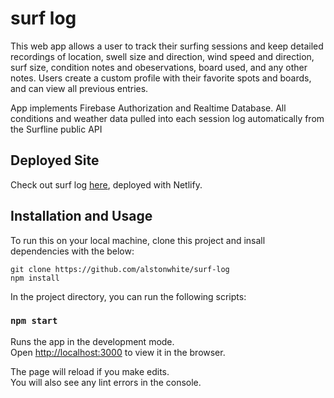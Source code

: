 # surf log

This web app allows a user to track their surfing sessions and keep detailed recordings of location, swell size and direction, wind speed and direction, surf size, condition notes and obeservations, board used, and any other notes. Users create a custom profile with their favorite spots and boards, and can view all previous entries.

App implements Firebase Authorization and Realtime Database. All conditions and weather data pulled into each session log automatically from the Surfline public API

## Deployed Site

Check out surf log [here](https://surf-log.netlify.app/), deployed with Netlify.

## Installation and Usage

To run this on your local machine, clone this project and insall dependencies with the below:

```
git clone https://github.com/alstonwhite/surf-log
npm install
```

In the project directory, you can run the following scripts:

### `npm start`

Runs the app in the development mode.\
Open [http://localhost:3000](http://localhost:3000) to view it in the browser.

The page will reload if you make edits.\
You will also see any lint errors in the console.
